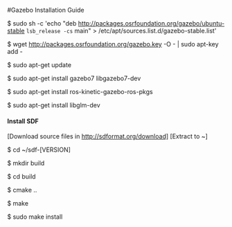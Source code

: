#Gazebo Installation Guide

$ sudo sh -c 'echo "deb http://packages.osrfoundation.org/gazebo/ubuntu-stable `lsb_release -cs` main" > /etc/apt/sources.list.d/gazebo-stable.list'

$ wget http://packages.osrfoundation.org/gazebo.key -O - | sudo apt-key add -

$ sudo apt-get update

$ sudo apt-get install gazebo7 libgazebo7-dev

$ sudo apt-get install ros-kinetic-gazebo-ros-pkgs

$ sudo apt-get install libglm-dev

#### Install SDF

[Download source files in http://sdformat.org/download]
[Extract to ~]

$ cd ~/sdf-[VERSION]

$ mkdir build

$ cd build

$ cmake ..

$ make

$ sudo make install
